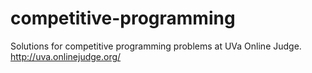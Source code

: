 # competitive-programming
Solutions for competitive programming problems at UVa Online Judge.
http://uva.onlinejudge.org/

